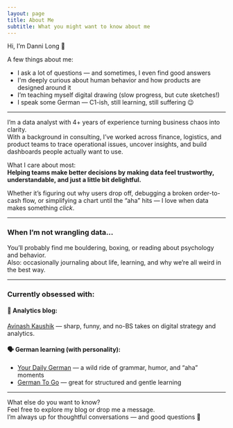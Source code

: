 ```yaml
---
layout: page  
title: About Me  
subtitle: What you might want to know about me  
---
```


Hi, I’m Danni Long 👋

A few things about me:

- I ask a lot of questions — and sometimes, I even find good answers  
- I'm deeply curious about human behavior and how products are designed around it  
- I’m teaching myself digital drawing (slow progress, but cute sketches!)  
- I speak some German — C1-ish, still learning, still suffering 😉  

---

I’m a data analyst with 4+ years of experience turning business chaos into clarity.  
With a background in consulting, I’ve worked across finance, logistics, and product teams to trace operational issues, uncover insights, and build dashboards people actually want to use.

What I care about most:  
**Helping teams make better decisions by making data feel trustworthy, understandable, and just a little bit delightful.**

Whether it’s figuring out why users drop off, debugging a broken order-to-cash flow, or simplifying a chart until the “aha” hits — I love when data makes something *click*.

---

### When I’m not wrangling data...
You’ll probably find me bouldering, boxing, or reading about psychology and behavior.  
Also: occasionally journaling about life, learning, and why we’re all weird in the best way.

---

### Currently obsessed with:

#### 🧠 Analytics blog:  
[Avinash Kaushik](https://www.kaushik.net/avinash/) — sharp, funny, and no-BS takes on digital strategy and analytics.

#### 🗣️ German learning (with personality):  
- [Your Daily German](https://yourdailygerman.com/) — a wild ride of grammar, humor, and “aha” moments  
- [German To Go](https://germantogo.com/) — great for structured and gentle learning

---

What else do you want to know?  
Feel free to explore my blog or drop me a message.  
I’m always up for thoughtful conversations — and good questions 🌿

